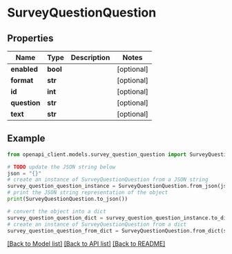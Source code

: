 # SurveyQuestionQuestion


## Properties

Name | Type | Description | Notes
------------ | ------------- | ------------- | -------------
**enabled** | **bool** |  | [optional] 
**format** | **str** |  | [optional] 
**id** | **int** |  | [optional] 
**question** | **str** |  | [optional] 
**text** | **str** |  | [optional] 

## Example

```python
from openapi_client.models.survey_question_question import SurveyQuestionQuestion

# TODO update the JSON string below
json = "{}"
# create an instance of SurveyQuestionQuestion from a JSON string
survey_question_question_instance = SurveyQuestionQuestion.from_json(json)
# print the JSON string representation of the object
print(SurveyQuestionQuestion.to_json())

# convert the object into a dict
survey_question_question_dict = survey_question_question_instance.to_dict()
# create an instance of SurveyQuestionQuestion from a dict
survey_question_question_from_dict = SurveyQuestionQuestion.from_dict(survey_question_question_dict)
```
[[Back to Model list]](../README.md#documentation-for-models) [[Back to API list]](../README.md#documentation-for-api-endpoints) [[Back to README]](../README.md)


